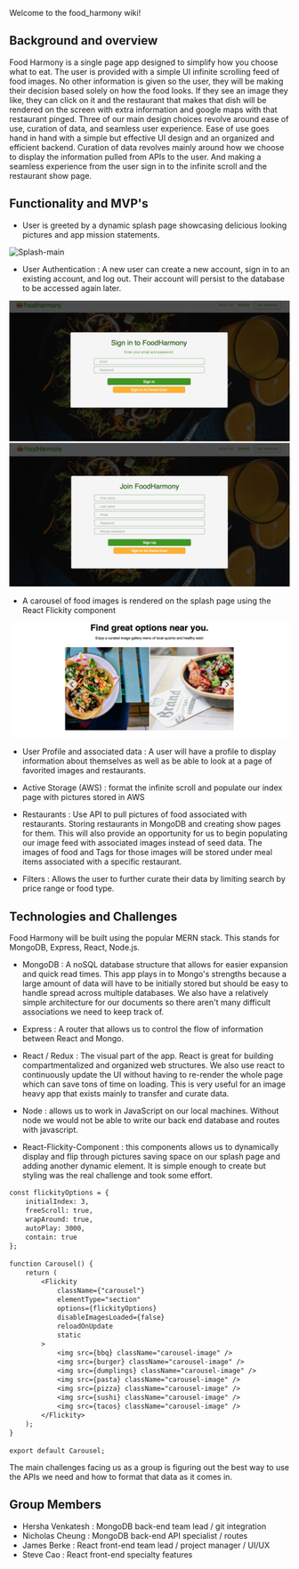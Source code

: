 Welcome to the food_harmony wiki!

## Background and overview

Food Harmony is a single page app designed to simplify how you choose what to eat. The user is provided with a simple UI infinite scrolling feed of food images. No other information is given so the user, they will be making their decision based solely on how the food looks. If they see an image they like, they can click on it and the restaurant that makes that dish will be rendered on the screen with extra information and google maps with that restaurant pinged. Three of our main design choices revolve around ease of use, curation of data, and seamless user experience. Ease of use goes hand in hand with a simple but effective UI design and an organized and efficient backend. Curation of data revolves mainly around how we choose to display the information pulled from APIs to the user. And making a seamless experience from the user sign in to the infinite scroll and the restaurant show page.

## Functionality and MVP's

* User is greeted by a dynamic splash page showcasing delicious looking pictures and app
mission statements.

![Splash-main](screenshots/splash-main.png)

* User Authentication : A new user can create a new account, sign in to an existing account, and log out. Their account will persist to the database to be accessed again later.

![Login-modal](screenshots/login-modal.png)
![Signup-modal](screenshots/signup-modal.png)

* A carousel of food images is rendered on the splash page using the React Flickity component

![Splash-carousel](screenshots/splash-carousel.png)

* User Profile and associated data : A user will have a profile to display information about themselves as well as be able to look at a page of favorited images and restaurants.

* Active Storage (AWS) : format the infinite scroll and populate our index page with pictures stored in AWS

* Restaurants : Use API to pull pictures of food associated with restaurants. Storing restaurants in MongoDB and creating show pages for them. This will also provide an opportunity for us to begin populating our image feed with associated images instead of seed data. The images of food and Tags for those images will be stored under meal items associated with a specific restaurant. 

* Filters : Allows the user to further curate their data by limiting search by price range or food type.

## Technologies and Challenges

Food Harmony will be built using the popular MERN stack. This stands for MongoDB, Express, React, Node.js.

* MongoDB : A noSQL database structure that allows for easier expansion and quick read times. This app plays in to Mongo's strengths because a large amount of data will have to be initially stored but should be easy to handle spread across multiple databases. We also have a relatively simple architecture for our documents so there aren't many difficult associations we need to keep track of.

* Express : A router that allows us to control the flow of information between React and Mongo.

* React / Redux : The visual part of the app. React is great for building compartmentalized and organized web structures. We also use react to continuously update the UI without having to re-render the whole page which can save tons of time on loading. This is very useful for an image heavy app that exists mainly to transfer and curate data.

* Node : allows us to work in JavaScript on our local machines. Without node we would not be able to write our back end database and routes with javascript.

* React-Flickity-Component : this components allows us to dynamically display and flip through pictures saving space on our splash page and adding another dynamic element. It is 
simple enough to create but styling was the real challenge and took some effort.

```
const flickityOptions = {
	initialIndex: 3,
	freeScroll: true,
	wrapAround: true,
	autoPlay: 3000,
	contain: true
};

function Carousel() {
	return (
		<Flickity
			className={"carousel"}
			elementType="section"
			options={flickityOptions}
			disableImagesLoaded={false}
			reloadOnUpdate
			static
		>
			<img src={bbq} className="carousel-image" />
			<img src={burger} className="carousel-image" />
			<img src={dumplings} className="carousel-image" />
			<img src={pasta} className="carousel-image" />
			<img src={pizza} className="carousel-image" />
			<img src={sushi} className="carousel-image" />
			<img src={tacos} className="carousel-image" />
		</Flickity>
	);
}

export default Carousel;
```

The main challenges facing us as a group is figuring out the best way to use the APIs we need and how to format that data as it comes in. 

## Group Members

* Hersha Venkatesh : MongoDB back-end team lead / git integration
* Nicholas Cheung : MongoDB back-end API specialist / routes
* James Berke : React front-end team lead / project manager / UI/UX
* Steve Cao : React front-end specialty features
